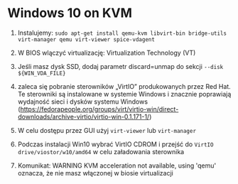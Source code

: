 # Windows 10 on KVM

1) Instalujemy: `sudo apt-get install qemu-kvm libvirt-bin bridge-utils virt-manager qemu virt-viewer spice-vdagent`

2) W BIOS wlączyć virtualizację: Virtualization Technology (VT)

3) Jeśli masz dysk SSD, dodaj parametr discard=unmap do sekcji `--disk ${WIN_VDA_FILE}`

4) zaleca się pobranie sterowników „VirtIO” produkowanych przez Red Hat. Te sterowniki są instalowane w systemie Windows i znacznie poprawiają wydajność sieci i dysków systemu Windows (https://fedorapeople.org/groups/virt/virtio-win/direct-downloads/archive-virtio/virtio-win-0.1.171-1/)

5) W celu dostępu przez GUI użyj `virt-viewer` lub `virt-manager`

6) Podczas instalacji Win10 wybrać VirtIO CDROM i przejść do `VirtIO drive/viostor/w10/amd64` w celu załadowania sterownika

7) Komunikat: WARNING  KVM acceleration not available, using 'qemu' oznacza, że nie masz włączonej w biosie virtualizacji

